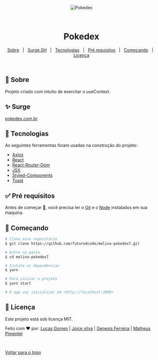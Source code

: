 <div align="center" id="top"> 
  <img src="https://i.imgur.com/altYa0m.png" alt="Pokedex" />

  &#xa0;

  <!-- <a href="https://labecommercetemplate.netlify.com">Demo</a> -->
</div>

<h1 align="center">Pokedex</h1>

<!-- Status -->

<!-- <h4 align="center"> 
	🚧  Labe Commerce Template 🚀 Em construção...  🚧
</h4> 

<hr> -->

<p align="center">
  <a href="#dart-sobre">Sobre</a> &#xa0; | &#xa0; 
  <a href="#sparkles-surge">Surge.SH</a> &#xa0; | &#xa0;
  <a href="#rocket-tecnologias">Tecnologias</a> &#xa0; | &#xa0;
  <a href="#white_check_mark-pré-requesitos">Pré requisitos</a> &#xa0; | &#xa0;
  <a href="#checkered_flag-começando">Começando</a> &#xa0; | &#xa0;
  <a href="#memo-licença">Licença</a>
</p>

<br>

## :dart: Sobre ##

Projeto criado com intuito de exercitar o useContext.

## :sparkles: Surge ##

<a href="https://quarrelsome-wind.surge.sh/" target="_blank">pokedex.com.br</a>

## :rocket: Tecnologias ##

As seguintes ferramentas foram usadas na construção do projeto:

- [Axios](https://github.com/axios/axios)
- [React](https://pt-br.reactjs.org/)
- [React-Router-Dom](https://reactrouter.com/web/guides/quick-start)
- [JSX](https://pt-br.reactjs.org/docs/introducing-jsx.html)
- [Styled-Components](https://styled-components.com/)
- [Toast](https://react-hot-toast.com/)

## :white_check_mark: Pré requisitos ##

Antes de começar :checkered_flag:, você precisa ter o [Git](https://git-scm.com) e o [Node](https://nodejs.org/en/) instalados em sua maquina.

## :checkered_flag: Começando ##

```bash
# Clone este repositório
$ git clone https://github.com/future4code/molina-pokedex7.git

# Entre na pasta
$ cd molina-pokedex7

# Instale as dependências
$ yarn

# Para iniciar o projeto
$ yarn start

# O app vai inicializar em <http://localhost:3000>
```

## :memo: Licença ##

Este projeto está sob licença MIT.


Feito com :heart: por:
<a href="https://github.com/lucasgomesoficial" target="_blank">Lucas Gomes</a> | 
<a href="https://github.com/Joice-silva" target="_blank">Joice silva</a> | 
<a href="https://github.com/genesisferreira" target="_blank">Genesis Ferreira</a> | 
<a href="https://github.com/matheuspimentel1795" target="_blank">Matheus Pimentel</a>

&#xa0;

<a href="#top">Voltar para o topo</a>
